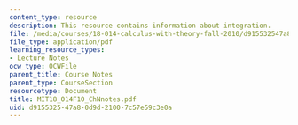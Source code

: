 ```yaml
---
content_type: resource
description: This resource contains information about integration.
file: /media/courses/18-014-calculus-with-theory-fall-2010/d915532547a80d9d21007c57e59c3e0a_MIT18_014F10_ChNnotes.pdf
file_type: application/pdf
learning_resource_types:
- Lecture Notes
ocw_type: OCWFile
parent_title: Course Notes
parent_type: CourseSection
resourcetype: Document
title: MIT18_014F10_ChNnotes.pdf
uid: d9155325-47a8-0d9d-2100-7c57e59c3e0a
---
```

